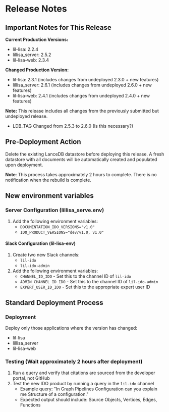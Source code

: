# Release Notes

## Important Notes for This Release

**Current Production Versions:**
- lil-lisa: 2.2.4
- lillisa_server: 2.5.2
- lil-lisa-web: 2.3.4

**Changed Production Version:**
- lil-lisa: 2.3.1 (includes changes from undeployed 2.3.0 + new features)
- lillisa_server: 2.6.1 (includes changes from undeployed 2.6.0 + new features)
- lil-lisa-web: 2.4.1 (includes changes from undeployed 2.4.0 + new features)

**Note:** This release includes all changes from the previously submitted but undeployed release.

- LDB_TAG Changed from 2.5.3 to 2.6.0 (Is this necessary?)

## Pre-Deployment Action
Delete the existing LanceDB datastore before deploying this release. A fresh datastore with all documents will be automatically created and populated upon deployment.

**Note**: This process takes approximately 2 hours to complete. There is no notification when the rebuild is complete.

## New environment variables
### Server Configuration (lillisa_serve.env)
1. Add the following environment variables:
    - `DOCUMENTATION_IDO_VERSIONS="v1.0"`
    - `IDO_PRODUCT_VERSIONS="dev/v1.0, v1.0"`

#### Slack Configuration (lil-lisa-env)
1. Create two new Slack channels:
    - `lil-ido`
    - `lil-ido-admin`
2. Add the following environment variables:
    - `CHANNEL_ID_IDO` - Set this to the channel ID of `lil-ido`
    - `ADMIN_CHANNEL_ID_IDO` - Set this to the channel ID of `lil-ido-admin`
    - `EXPERT_USER_ID_IDO` - Set this to the appropriate expert user ID

## Standard Deployment Process

### Deployment

Deploy only those applications where the version has changed:

- lil-lisa
- lillisa_server
- lil-lisa-web
 
### Testing (Wait approximately 2 hours after deployment)

1. Run a query and verify that citations are sourced from the developer portal, not GitHub
2. Test the new IDO product by running a query in the `lil-ido` channel
    - Example query: "In Graph Pipelines Configuration can you explain me Structure of a configuration."
    - Expected output should include: Source Objects, Vertices, Edges, Functions
